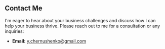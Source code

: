 ## Contact Me
I'm eager to hear about your business challenges and discuss how I can help your business thrive. Please reach out to me for a consultation or any inquiries:
- **Email:** y.chernushenko@gmail.com
